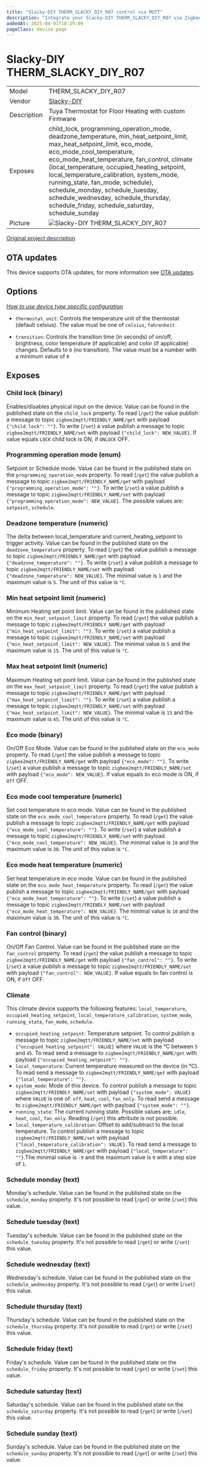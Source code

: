 ```yaml
---
title: "Slacky-DIY THERM_SLACKY_DIY_R07 control via MQTT"
description: "Integrate your Slacky-DIY THERM_SLACKY_DIY_R07 via Zigbee2MQTT with whatever smart home infrastructure you are using without the vendor's bridge or gateway."
addedAt: 2025-04-01T18:29:09
pageClass: device-page
---
```


<!-- !!!! -->
<!-- ATTENTION: This file is auto-generated through docgen! -->
<!-- You can only edit the "Notes"-Section between the two comment lines "Notes BEGIN" and "Notes END". -->
<!-- Do not use h1 or h2 heading within "## Notes"-Section. -->
<!-- !!!! -->

# Slacky-DIY THERM_SLACKY_DIY_R07

|     |     |
|-----|-----|
| Model | THERM_SLACKY_DIY_R07  |
| Vendor  | [Slacky-DIY](/supported-devices/#v=Slacky-DIY)  |
| Description | Tuya Thermostat for Floor Heating with custom Firmware |
| Exposes | child_lock, programming_operation_mode, deadzone_temperature, min_heat_setpoint_limit, max_heat_setpoint_limit, eco_mode, eco_mode_cool_temperature, eco_mode_heat_temperature, fan_control, climate (local_temperature, occupied_heating_setpoint, local_temperature_calibration, system_mode, running_state, fan_mode, schedule), schedule_monday, schedule_tuesday, schedule_wednesday, schedule_thursday, schedule_friday, schedule_saturday, schedule_sunday |
| Picture | ![Slacky-DIY THERM_SLACKY_DIY_R07](https://www.zigbee2mqtt.io/images/devices/THERM_SLACKY_DIY_R07.png) |


<!-- Notes BEGIN: You can edit here. Add "## Notes" headline if not already present. -->
[Original project description](https://github.com/slacky1965/tuya_thermostat_zrd)
<!-- Notes END: Do not edit below this line -->


## OTA updates
This device supports OTA updates, for more information see [OTA updates](../guide/usage/ota_updates.md).


## Options
*[How to use device type specific configuration](../guide/configuration/devices-groups.md#specific-device-options)*

* `thermostat_unit`: Controls the temperature unit of the thermostat (default celsius). The value must be one of `celsius`, `fahrenheit`

* `transition`: Controls the transition time (in seconds) of on/off, brightness, color temperature (if applicable) and color (if applicable) changes. Defaults to `0` (no transition). The value must be a number with a minimum value of `0`


## Exposes

### Child lock (binary)
Enables/disables physical input on the device.
Value can be found in the published state on the `child_lock` property.
To read (`/get`) the value publish a message to topic `zigbee2mqtt/FRIENDLY_NAME/get` with payload `{"child_lock": ""}`.
To write (`/set`) a value publish a message to topic `zigbee2mqtt/FRIENDLY_NAME/set` with payload `{"child_lock": NEW_VALUE}`.
If value equals `LOCK` child lock is ON, if `UNLOCK` OFF.

### Programming operation mode (enum)
Setpoint or Schedule mode.
Value can be found in the published state on the `programming_operation_mode` property.
To read (`/get`) the value publish a message to topic `zigbee2mqtt/FRIENDLY_NAME/get` with payload `{"programming_operation_mode": ""}`.
To write (`/set`) a value publish a message to topic `zigbee2mqtt/FRIENDLY_NAME/set` with payload `{"programming_operation_mode": NEW_VALUE}`.
The possible values are: `setpoint`, `schedule`.

### Deadzone temperature (numeric)
The delta between local_temperature and current_heating_setpoint to trigger activity.
Value can be found in the published state on the `deadzone_temperature` property.
To read (`/get`) the value publish a message to topic `zigbee2mqtt/FRIENDLY_NAME/get` with payload `{"deadzone_temperature": ""}`.
To write (`/set`) a value publish a message to topic `zigbee2mqtt/FRIENDLY_NAME/set` with payload `{"deadzone_temperature": NEW_VALUE}`.
The minimal value is `1` and the maximum value is `5`.
The unit of this value is `°C`.

### Min heat setpoint limit (numeric)
Minimum Heating set point limit.
Value can be found in the published state on the `min_heat_setpoint_limit` property.
To read (`/get`) the value publish a message to topic `zigbee2mqtt/FRIENDLY_NAME/get` with payload `{"min_heat_setpoint_limit": ""}`.
To write (`/set`) a value publish a message to topic `zigbee2mqtt/FRIENDLY_NAME/set` with payload `{"min_heat_setpoint_limit": NEW_VALUE}`.
The minimal value is `5` and the maximum value is `15`.
The unit of this value is `°C`.

### Max heat setpoint limit (numeric)
Maximum Heating set point limit.
Value can be found in the published state on the `max_heat_setpoint_limit` property.
To read (`/get`) the value publish a message to topic `zigbee2mqtt/FRIENDLY_NAME/get` with payload `{"max_heat_setpoint_limit": ""}`.
To write (`/set`) a value publish a message to topic `zigbee2mqtt/FRIENDLY_NAME/set` with payload `{"max_heat_setpoint_limit": NEW_VALUE}`.
The minimal value is `15` and the maximum value is `45`.
The unit of this value is `°C`.

### Eco mode (binary)
On/Off Eco Mode.
Value can be found in the published state on the `eco_mode` property.
To read (`/get`) the value publish a message to topic `zigbee2mqtt/FRIENDLY_NAME/get` with payload `{"eco_mode": ""}`.
To write (`/set`) a value publish a message to topic `zigbee2mqtt/FRIENDLY_NAME/set` with payload `{"eco_mode": NEW_VALUE}`.
If value equals `On` eco mode is ON, if `Off` OFF.

### Eco mode cool temperature (numeric)
Set cool temperature in eco mode.
Value can be found in the published state on the `eco_mode_cool_temperature` property.
To read (`/get`) the value publish a message to topic `zigbee2mqtt/FRIENDLY_NAME/get` with payload `{"eco_mode_cool_temperature": ""}`.
To write (`/set`) a value publish a message to topic `zigbee2mqtt/FRIENDLY_NAME/set` with payload `{"eco_mode_cool_temperature": NEW_VALUE}`.
The minimal value is `10` and the maximum value is `30`.
The unit of this value is `°C`.

### Eco mode heat temperature (numeric)
Set heat temperature in eco mode.
Value can be found in the published state on the `eco_mode_heat_temperature` property.
To read (`/get`) the value publish a message to topic `zigbee2mqtt/FRIENDLY_NAME/get` with payload `{"eco_mode_heat_temperature": ""}`.
To write (`/set`) a value publish a message to topic `zigbee2mqtt/FRIENDLY_NAME/set` with payload `{"eco_mode_heat_temperature": NEW_VALUE}`.
The minimal value is `10` and the maximum value is `30`.
The unit of this value is `°C`.

### Fan control (binary)
On/Off Fan Control.
Value can be found in the published state on the `fan_control` property.
To read (`/get`) the value publish a message to topic `zigbee2mqtt/FRIENDLY_NAME/get` with payload `{"fan_control": ""}`.
To write (`/set`) a value publish a message to topic `zigbee2mqtt/FRIENDLY_NAME/set` with payload `{"fan_control": NEW_VALUE}`.
If value equals `On` fan control is ON, if `Off` OFF.

### Climate 
This climate device supports the following features: `local_temperature`, `occupied_heating_setpoint`, `local_temperature_calibration`, `system_mode`, `running_state`, `fan_mode`, `schedule`.
- `occupied_heating_setpoint`: Temperature setpoint. To control publish a message to topic `zigbee2mqtt/FRIENDLY_NAME/set` with payload `{"occupied_heating_setpoint": VALUE}` where `VALUE` is the °C between `5` and `45`. To read send a message to `zigbee2mqtt/FRIENDLY_NAME/get` with payload `{"occupied_heating_setpoint": ""}`.
- `local_temperature`: Current temperature measured on the device (in °C). To read send a message to `zigbee2mqtt/FRIENDLY_NAME/get` with payload `{"local_temperature": ""}`.
- `system_mode`: Mode of this device. To control publish a message to topic `zigbee2mqtt/FRIENDLY_NAME/set` with payload `{"system_mode": VALUE}` where `VALUE` is one of: `off`, `heat`, `cool`, `fan_only`. To read send a message to `zigbee2mqtt/FRIENDLY_NAME/get` with payload `{"system_mode": ""}`.
- `running_state`: The current running state. Possible values are: `idle`, `heat`, `cool`, `fan_only`. Reading (`/get`) this attribute is not possible.
- `local_temperature_calibration`: Offset to add/subtract to the local temperature. To control publish a message to topic `zigbee2mqtt/FRIENDLY_NAME/set` with payload `{"local_temperature_calibration": VALUE}.`To read send a message to `zigbee2mqtt/FRIENDLY_NAME/get` with payload `{"local_temperature": ""}`.The minimal value is `-9` and the maximum value is `9` with a step size of `1`.

### Schedule monday (text)
Monday's schedule.
Value can be found in the published state on the `schedule_monday` property.
It's not possible to read (`/get`) or write (`/set`) this value.

### Schedule tuesday (text)
Tuesday's schedule.
Value can be found in the published state on the `schedule_tuesday` property.
It's not possible to read (`/get`) or write (`/set`) this value.

### Schedule wednesday (text)
Wednesday's schedule.
Value can be found in the published state on the `schedule_wednesday` property.
It's not possible to read (`/get`) or write (`/set`) this value.

### Schedule thursday (text)
Thursday's schedule.
Value can be found in the published state on the `schedule_thursday` property.
It's not possible to read (`/get`) or write (`/set`) this value.

### Schedule friday (text)
Friday's schedule.
Value can be found in the published state on the `schedule_friday` property.
It's not possible to read (`/get`) or write (`/set`) this value.

### Schedule saturday (text)
Saturday's schedule.
Value can be found in the published state on the `schedule_saturday` property.
It's not possible to read (`/get`) or write (`/set`) this value.

### Schedule sunday (text)
Sunday's schedule.
Value can be found in the published state on the `schedule_sunday` property.
It's not possible to read (`/get`) or write (`/set`) this value.

